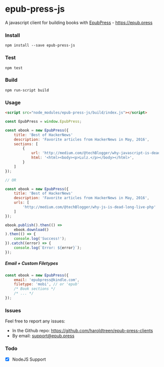 # epub-press-js

A javascript client for building books with [EpubPress](https://epub.press) - https://epub.press

### Install

```
npm install --save epub-press-js
```

### Test

```
npm test
```

### Build

```
npm run-script build
```

### Usage

```html
<script src="node_modules/epub-press-js/build/index.js"></script>

```

```js
const EpubPress = window.EpubPress;

const ebook = new EpubPress({
    title: 'Best of HackerNews'
    description: 'Favorite articles from HackerNews in May, 2016',
    sections: [
        {
            url: 'http://medium.com/@techBlogger/why-javascript-is-dead-long-live-php',
            html: '<html><body><p>Lulz.</p></body></html>',
        }
    ]
});

// OR

const ebook = new EpubPress({
    title: 'Best of HackerNews'
    description: 'Favorite articles from HackerNews in May, 2016',
    urls: [
        'http://medium.com/@techBlogger/why-js-is-dead-long-live-php'
    ]
});

ebook.publish().then(() =>
    ebook.download()
).then(() => {
    console.log('Success!');
}).catch((error) => {
    console.log(`Error: ${error}`);
});
```

##### Email + Custom Filetypes

```js
const ebook = new EpubPress({
    email: 'epubpress@kindle.com',
    filetype: 'mobi', // or 'epub'
    /* Book sections */
    /* ... */
});
```

### Issues

Feel free to report any issues:

- In the Github repo: https://github.com/haroldtreen/epub-press-clients
- By email: support@epub.press


### Todo
- [x] NodeJS Support
